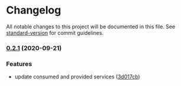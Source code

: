# Changelog

All notable changes to this project will be documented in this file. See [standard-version](https://github.com/conventional-changelog/standard-version) for commit guidelines.

### [0.2.1](https://github.com/paysonwallach/atom-ide-vala/compare/v0.2.0...v0.2.1) (2020-09-21)


### Features

* update consumed and provided services ([3d017cb](https://github.com/paysonwallach/atom-ide-vala/commit/3d017cbe59e2600bbd2dcfa7e6669ab01f97623f))
